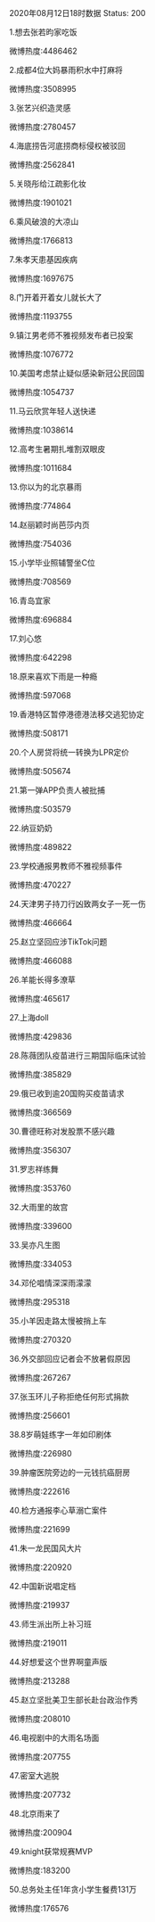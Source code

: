 2020年08月12日18时数据
Status: 200

1.想去张若昀家吃饭

微博热度:4486462

2.成都4位大妈暴雨积水中打麻将

微博热度:3508995

3.张艺兴织造灵感

微博热度:2780457

4.海底捞告河底捞商标侵权被驳回

微博热度:2562841

5.关晓彤给江疏影化妆

微博热度:1901021

6.乘风破浪的大凉山

微博热度:1766813

7.朱孝天患基因疾病

微博热度:1697675

8.门开着开着女儿就长大了

微博热度:1193755

9.镇江男老师不雅视频发布者已投案

微博热度:1076772

10.美国考虑禁止疑似感染新冠公民回国

微博热度:1054737

11.马云欣赏年轻人送快递

微博热度:1038614

12.高考生暑期扎堆割双眼皮

微博热度:1011684

13.你以为的北京暴雨

微博热度:774864

14.赵丽颖时尚芭莎内页

微博热度:754036

15.小学毕业照辅警坐C位

微博热度:708569

16.青岛宜家

微博热度:696884

17.刘心悠

微博热度:642298

18.原来喜欢下雨是一种瘾

微博热度:597068

19.香港特区暂停港德港法移交逃犯协定

微博热度:508171

20.个人房贷将统一转换为LPR定价

微博热度:505674

21.第一弹APP负责人被批捕

微博热度:503579

22.纳豆奶奶

微博热度:489822

23.学校通报男教师不雅视频事件

微博热度:470227

24.天津男子持刀行凶致两女子一死一伤

微博热度:466664

25.赵立坚回应涉TikTok问题

微博热度:466088

26.羊能长得多潦草

微博热度:465617

27.上海doll

微博热度:429836

28.陈薇团队疫苗进行三期国际临床试验

微博热度:385829

29.俄已收到逾20国购买疫苗请求

微博热度:366569

30.曹德旺称对发股票不感兴趣

微博热度:356307

31.罗志祥练舞

微博热度:353760

32.大雨里的故宫

微博热度:339600

33.吴亦凡生图

微博热度:334053

34.邓伦唱情深深雨濛濛

微博热度:295318

35.小羊因走路太慢被捎上车

微博热度:270320

36.外交部回应记者会不放暑假原因

微博热度:267267

37.张玉环儿子称拒绝任何形式捐款

微博热度:256601

38.8岁萌娃练字一年如印刷体

微博热度:226980

39.肿瘤医院旁边的一元钱抗癌厨房

微博热度:222616

40.检方通报李心草溺亡案件

微博热度:221699

41.朱一龙民国风大片

微博热度:220920

42.中国新说唱定档

微博热度:219937

43.师生派出所上补习班

微博热度:219011

44.好想爱这个世界啊童声版

微博热度:213288

45.赵立坚批美卫生部长赴台政治作秀

微博热度:208010

46.电视剧中的大雨名场面

微博热度:207755

47.密室大逃脱

微博热度:207732

48.北京雨来了

微博热度:200904

49.knight获常规赛MVP

微博热度:183200

50.总务处主任1年贪小学生餐费131万

微博热度:176576


